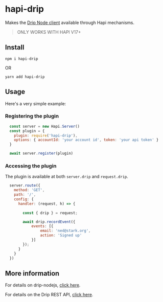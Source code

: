 # hapi-drip
Makes the [Drip Node client](https://github.com/samudary/drip-nodejs) available through Hapi mechanisms.

> ONLY WORKS WITH HAPI V17+

## Install
`npm i hapi-drip`

OR

`yarn add hapi-drip`

## Usage 

Here's a very simple example:


### Registering the plugin

```js
  const server = new Hapi.Server()
  const plugin = {
    plugin: require('hapi-drip'),
    options: { accountId: 'your account id', token: 'your api token' }
  }

  await server.register(plugin)
```

### Accessing the plugin

The plugin is available at both `server.drip` and `request.drip`.

```js
  server.route({
    method: 'GET',
    path: '/',
    config: {
      handler: (request, h) => {
        
        const { drip } = request;

        await drip.recordEvent({
            events: [{
                email: 'ned@stark.org',
                action: 'Signed up'
            }]
        });
      }
    }
  })
```

## More information

For details on drip-nodejs, [click here](https://github.com/samudary/drip-nodejs).

For details on the Drip REST API, [click here](https://developer.drip.com/).
